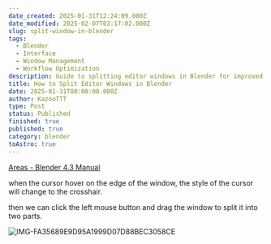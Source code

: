 ```yaml
---
date_created: 2025-01-31T12:24:09.000Z
date_modified: 2025-02-07T03:17:02.000Z
slug: split-window-in-blender
tags:
  - Blender
  - Interface
  - Window Management
  - Workflow Optimization
description: Guide to splitting editor windows in Blender for improved workflow
title: How to Split Editor Windows in Blender
date: 2025-01-31T00:00:00.000Z
author: KazooTTT
type: Post
status: Published
finished: true
published: true
category: blender
toAstro: true
---
```


[Areas - Blender 4.3 Manual](https://docs.blender.org/manual/en/latest/interface/window_system/areas.html)

when the cursor hover on the edge of the window, the style of the cursor will change to the crosshair.

then we can click the left mouse button and drag the window to split it into two parts.

![IMG-FA35689E9D95A1999D07D88BEC3058CE](https://pictures.kazoottt.top/2025/01/20250131-IMG-FA35689E9D95A1999D07D88BEC3058CE.gif)
